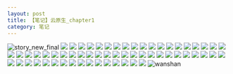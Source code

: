 ```yaml
---
layout: post
title: 【笔记】云原生_chapter1
category: 笔记
---
```

![story_new_final](http://rbwl8nwm4.hd-bkt.clouddn.com/img/story_new_final_0322.png)
![](http://rbwl8nwm4.hd-bkt.clouddn.com/img/docker-0320-1.png)
![](http://rbwl8nwm4.hd-bkt.clouddn.com/img/docker-0320-2.png)
![](http://rbwl8nwm4.hd-bkt.clouddn.com/img/docker-0320-3.png)
![](http://rbwl8nwm4.hd-bkt.clouddn.com/img/docker-0320-4.png)
![](http://rbwl8nwm4.hd-bkt.clouddn.com/img/docker-0320-5.png)
![](http://rbwl8nwm4.hd-bkt.clouddn.com/img/docker-0320-6.png)
![](http://rbwl8nwm4.hd-bkt.clouddn.com/img/docker-0320-7.png)
![](http://rbwl8nwm4.hd-bkt.clouddn.com/img/docker-0320-8.png)
![](http://rbwl8nwm4.hd-bkt.clouddn.com/img/docker-0320-9.png)
![](http://rbwl8nwm4.hd-bkt.clouddn.com/img/docker-0320-chapter1-1.png)
![](http://rbwl8nwm4.hd-bkt.clouddn.com/img/docker-0320-chapter1-2.png)
![](http://rbwl8nwm4.hd-bkt.clouddn.com/img/docker-0320-chapter1-3.png)
![](http://rbwl8nwm4.hd-bkt.clouddn.com/img/docker-0320-chapter1-4.png)
![](http://rbwl8nwm4.hd-bkt.clouddn.com/img/docker-0320-chapter1-5.png)
![](http://rbwl8nwm4.hd-bkt.clouddn.com/img/docker-0320-chapter1-6.png)
![](http://rbwl8nwm4.hd-bkt.clouddn.com/img/docker-0320-chapter1-7.png)
![](http://rbwl8nwm4.hd-bkt.clouddn.com/img/docker-0320-chapter1-8.png)
![](http://rbwl8nwm4.hd-bkt.clouddn.com/img/docker-0320-chapter1-9.png)
![](http://rbwl8nwm4.hd-bkt.clouddn.com/img/docker-0320-chapter1-10.png)
![](http://rbwl8nwm4.hd-bkt.clouddn.com/img/docker-0320-chapter1-11.png)
![](http://rbwl8nwm4.hd-bkt.clouddn.com/img/docker-0320-chapter1-12.png)
![](http://rbwl8nwm4.hd-bkt.clouddn.com/img/docker-0320-chapter1-13.png)
![](http://rbwl8nwm4.hd-bkt.clouddn.com/img/docker-0320-chapter1-14.png)
![](http://rbwl8nwm4.hd-bkt.clouddn.com/img/docker-0320-chapter1-15.png)
![](http://rbwl8nwm4.hd-bkt.clouddn.com/img/docker-0320-chapter1-16.png)
![](http://rbwl8nwm4.hd-bkt.clouddn.com/img/docker-0320-chapter1-17.png)
![](http://rbwl8nwm4.hd-bkt.clouddn.com/img/docker-0320-chapter1-18.png)
![](http://rbwl8nwm4.hd-bkt.clouddn.com/img/docker-0320-chapter1-19.png)
![](http://rbwl8nwm4.hd-bkt.clouddn.com/img/docker-0320-chapter1-20.png)
![](http://rbwl8nwm4.hd-bkt.clouddn.com/img/docker-0320-chapter1-21.png)
![](http://rbwl8nwm4.hd-bkt.clouddn.com/img/docker-0320-chapter1-22.png)
![](http://rbwl8nwm4.hd-bkt.clouddn.com/img/docker-0320-chapter1-23.png)
![](http://rbwl8nwm4.hd-bkt.clouddn.com/img/docker-0320-chapter1-24.png)
![](http://rbwl8nwm4.hd-bkt.clouddn.com/img/docker-0320-chapter1-25.png)
![](http://rbwl8nwm4.hd-bkt.clouddn.com/img/docker-0320-chapter1-26.png)
![](http://rbwl8nwm4.hd-bkt.clouddn.com/img/docker-0320-chapter1-27.png)
![](http://rbwl8nwm4.hd-bkt.clouddn.com/img/docker-0320-chapter1-28.png)
![](http://rbwl8nwm4.hd-bkt.clouddn.com/img/docker-0320-chapter1-29.png)
![](http://rbwl8nwm4.hd-bkt.clouddn.com/img/docker-0320-chapter1-30.png)
![](http://rbwl8nwm4.hd-bkt.clouddn.com/img/docker-0320-chapter1-31.png)
![](http://rbwl8nwm4.hd-bkt.clouddn.com/img/docker-0320-chapter1-32.png)
![](http://rbwl8nwm4.hd-bkt.clouddn.com/img/docker-0320-chapter1-33.png)
![](http://rbwl8nwm4.hd-bkt.clouddn.com/img/docker-0320-chapter1-34.png)
![](http://rbwl8nwm4.hd-bkt.clouddn.com/img/docker-0320-chapter1-35.png)
![](http://rbwl8nwm4.hd-bkt.clouddn.com/img/docker-0320-chapter1-36.png)
![](http://rbwl8nwm4.hd-bkt.clouddn.com/img/docker-0320-chapter1-37.png)
![](http://rbwl8nwm4.hd-bkt.clouddn.com/img/docker-0320-chapter1-38.png)
![](http://rbwl8nwm4.hd-bkt.clouddn.com/img/docker-0320-chapter1-39.png)
![](http://rbwl8nwm4.hd-bkt.clouddn.com/img/docker-0320-chapter1-40.png)
![](http://rbwl8nwm4.hd-bkt.clouddn.com/img/docker-0320-chapter1-41.png)
![](http://rbwl8nwm4.hd-bkt.clouddn.com/img/docker-0320-chapter1-42.png)
![](http://rbwl8nwm4.hd-bkt.clouddn.com/img/docker-0320-chapter1-43.png)
![](http://rbwl8nwm4.hd-bkt.clouddn.com/img/docker-0320-chapter1-44.png)
![](http://rbwl8nwm4.hd-bkt.clouddn.com/img/docker-0320-chapter1-45.png)
![](http://rbwl8nwm4.hd-bkt.clouddn.com/img/docker-0320-chapter1-46.png)
![](http://rbwl8nwm4.hd-bkt.clouddn.com/img/docker-0320-chapter1-47.png)
![](http://rbwl8nwm4.hd-bkt.clouddn.com/img/docker-0320-chapter1-48.png)
![](http://rbwl8nwm4.hd-bkt.clouddn.com/img/docker-0320-chapter1-49.png)
![](http://rbwl8nwm4.hd-bkt.clouddn.com/img/docker-0320-chapter1-50.png)
![](http://rbwl8nwm4.hd-bkt.clouddn.com/img/docker-0320-chapter1-51.png)
![wanshan](http://rbwl8nwm4.hd-bkt.clouddn.com/img/wanshan.png)
